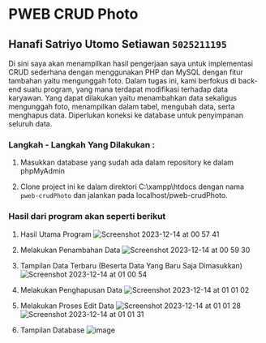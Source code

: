 # PWEB CRUD Photo

## Hanafi Satriyo Utomo Setiawan `5025211195`
Di sini saya akan menampilkan hasil pengerjaan saya untuk implementasi CRUD sederhana dengan menggunakan PHP dan MySQL dengan fitur tambahan yaitu mengunggah foto. Dalam tugas ini, kami berfokus di back-end suatu program, yang mana terdapat modifikasi terhadap data karyawan. Yang dapat dilakukan yaitu menambahkan data sekaligus mengunggah foto, menampilkan dalam tabel, mengubah data, serta menghapus data. Diperlukan koneksi ke database untuk penyimpanan seluruh data. 

### Langkah - Langkah Yang Dilakukan :
1. Masukkan database yang sudah ada dalam repository ke dalam phpMyAdmin

2. Clone project ini ke dalam direktori C:\xampp\htdocs dengan nama `pweb-crudPhoto` dan jalankan pada localhost/pweb-crudPhoto.

### Hasil dari program akan seperti berikut 

1. Hasil Utama Program
![Screenshot 2023-12-14 at 00 57 41](https://github.com/tiostwn/pweb-crudFoto/assets/53292102/c3fe808a-c3ee-46b4-aa1b-aa6770862fd4)



2. Melakukan Penambahan Data
![Screenshot 2023-12-14 at 00 59 30](https://github.com/tiostwn/pweb-crudFoto/assets/53292102/dc81f2d7-2a9c-4e1f-975d-481397ffa17c)



3. Tampilan Data Terbaru (Beserta Data Yang Baru Saja Dimasukkan)
![Screenshot 2023-12-14 at 01 00 54](https://github.com/tiostwn/pweb-crudFoto/assets/53292102/4e6e238f-4c5a-43fa-ab7e-52c997190358)

4. Melakukan Penghapusan Data
![Screenshot 2023-12-14 at 01 01 02](https://github.com/tiostwn/pweb-crudFoto/assets/53292102/47677e9a-1bda-48fb-b102-75770e9dfe63)


5. Melakukan Proses Edit Data
![Screenshot 2023-12-14 at 01 01 28](https://github.com/tiostwn/pweb-crudFoto/assets/53292102/1ca4c1b6-b4ed-49ec-a874-aea73d85953b)
![Screenshot 2023-12-14 at 01 01 31](https://github.com/tiostwn/pweb-crudFoto/assets/53292102/ef695f84-87ce-4c2f-b05d-c2248ec21c0a)

5. Tampilan Database
![image](https://github.com/tiostwn/pweb-crudFoto/assets/53292102/d476f9e5-564e-4e64-b880-14f7b353a638)
